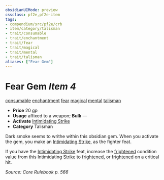 ```yaml
---
obsidianUIMode: preview
cssclass: pf2e,pf2e-item
tags:
- compendium/src/pf2e/crb
- item/category/talisman
- trait/consumable
- trait/enchantment
- trait/fear
- trait/magical
- trait/mental
- trait/talisman
aliases: ["Fear Gem"]
---
```

# Fear Gem *Item 4*  
[consumable](rules/traits/consumable.md)  [enchantment](rules/traits/enchantment.md)  [fear](rules/traits/fear.md)  [magical](rules/traits/magical.md)  [mental](rules/traits/mental.md)  [talisman](rules/traits/talisman.md)  

- **Price** 20 gp
- **Usage** affixed to a weapon; **Bulk** —
- **Activate** [Intimidating Strike](compendium/feats/intimidating-strike.md)
- **Category** Talisman

Dark smoke seems to writhe within this obsidian gem. When you activate the gem, you make an [Intimidating Strike](compendium/feats/intimidating-strike.md), as the fighter feat.

If you have the [Intimidating Strike](compendium/feats/intimidating-strike.md) feat, increase the [frightened](rules/conditions.md#Frightened) condition value from this Intimidating [Strike](rules/actions/strike.md) to [frightened](rules/conditions.md#Frightened), or [frightened](rules/conditions.md#Frightened) on a critical hit.

*Source: Core Rulebook p. 566*